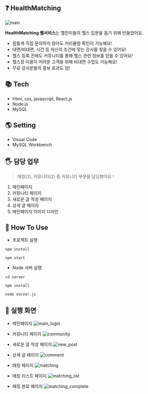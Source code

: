 ## ❓ HealthMatching
![main](https://user-images.githubusercontent.com/72336796/220339229-e6b4fa72-2cb9-4635-a7ca-d679437780bc.PNG)

**HealthMatching 웹서비스**는 헬린이들의 헬스 입문을 돕기 위해 만들었어요. 
- 힘들게 직접 문의하지 않아도 커리큘럼 확인이 가능해요!
- 대면/비대면, 시간 등 자신의 조건에 맞는 강사를 찾을 수 있어요!
- 헬스 등록 전에도 커뮤니티를 통해 헬스 관련 정보를 얻을 수 있어요!
- 헬스장 이용이 어려운 고객을 위해 비대면 수업도 가능해요!
- 무료 강사분들의 홍보 효과도 덤!

## 📚 Tech
- Html, css, javascript, React.js
- Node.js
- MySQL

## 🌎 Setting
- Visual Code
- MySQL Workbench

## 🖐 담당 업무
>매칭(2), 커뮤니티(2) 중 커뮤니티 부분을 담당했어요 !
1. 메인페이지
2. 커뮤니티 페이지
3. 새로운 글 작성 페이지
4. 상세 글 페이지
5. 메인페이지 이미지 디자인

## 🤔 How To Use

- 프로젝트 실행
```
npm install
```

```
npm start
```
- Node 서버 실행
```
cd server
```
```
npm install
```
```
node server.js
```

## 👀 실행 화면
- 메인페이지
![main_login](https://user-images.githubusercontent.com/72336796/220347854-62bb1271-2b9b-49cc-9ba0-2b0a5826d6e8.PNG)

- 커뮤니티 페이지
![community](https://user-images.githubusercontent.com/72336796/220349549-2773887e-99c4-4106-a013-5de56199f93a.PNG)

- 새로운 글 작성 페이지
![new_post](https://user-images.githubusercontent.com/72336796/220348308-97a8019b-8e90-400c-b9c7-476e488d0b6f.PNG)

- 상세 글 페이지
![comment](https://user-images.githubusercontent.com/72336796/220348358-701bc689-3f37-4e2e-912b-82a16cf8e215.PNG)

- 매칭 페이지
![matching](https://user-images.githubusercontent.com/72336796/220348386-f8185d19-bbe2-4ce9-9586-1e33e2a2226a.PNG)

- 매칭 리스트 페이지
![matching_list](https://user-images.githubusercontent.com/72336796/220348402-711c3289-fed5-454f-b5e9-c0fd8d33bb6a.PNG)

- 매칭 완료 페이지
![matching_complete](https://user-images.githubusercontent.com/72336796/220348411-f02ce3cf-44e1-4a18-ac1d-65a4c46640df.PNG)
